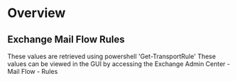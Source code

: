 ﻿# Overview
## Exchange Mail Flow Rules
These values are retrieved using powershell 'Get-TransportRule'
These values can be viewed in the GUI by accessing the Exchange Admin Center - Mail Flow - Rules

